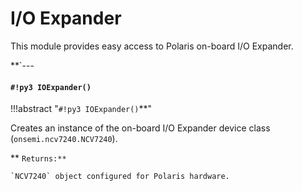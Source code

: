 # I/O Expander

This module provides easy access to Polaris on-board I/O Expander.


**`---
#### `#!py3 IOExpander()`

!!!abstract "`#!py3 IOExpander()`**"

Creates an instance of the on-board I/O Expander device class (`onsemi.ncv7240.NCV7240`).


** ```Returns:**```

    `NCV7240` object configured for Polaris hardware.
<!--stackedit_data:
eyJoaXN0b3J5IjpbLTY0NjI4MDY2NCwtNTY3MTM5Mjg4XX0=
-->